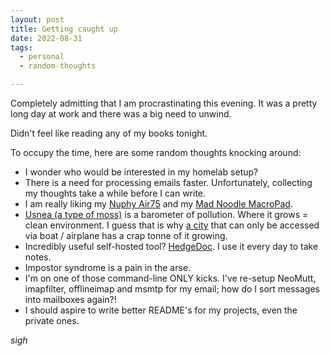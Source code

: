 ```yaml
---
layout: post
title: Getting caught up
date: 2022-08-31
tags:
  - personal
  - random-thoughts

---
```


Completely admitting that I am procrastinating this evening. It was a pretty
long day at work and there was a big need to unwind.

<!-- more //-->

Didn't feel like reading any of my books tonight.

To occupy the time, here are some random thoughts knocking around:

* I wonder who would be interested in my homelab setup?
* There is a need for processing emails faster. Unfortunately, collecting my thoughts take a while before I can write.
* I am really liking my [Nuphy Air75](https://nuphy.com/products/air75) and my [Mad Noodle MacroPad](https://www.madnoodleprototypes.com/product-page/the-noodle-pad-v1-0-custom-macro-pad). 
* [Usnea (a type of moss)](https://northernwoodlands.org/outside_story/article/old-mans-beard) is a barometer of pollution. Where it grows = clean environment. I guess that is why [a city](https://www.traveljuneau.com/) that can only be accessed via boat / airplane has a crap tonne of it growing.
* Incredibly useful self-hosted tool? [HedgeDoc](https://hedgedoc.org/). I use it every day to take notes.
* Impostor syndrome is a pain in the arse.
* I'm on one of those command-line ONLY kicks. I've re-setup NeoMutt, imapfilter, offlineimap and msmtp for my email; how do I sort messages into mailboxes again?! 
* I should aspire to write better README's for my projects, even the private ones.

_sigh_
